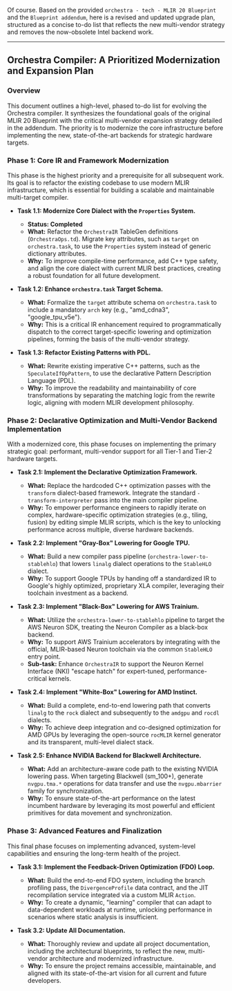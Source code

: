 Of course. Based on the provided `orchestra - tech - MLIR 20 Blueprint` and the `Blueprint addendum`, here is a revised and updated upgrade plan, structured as a concise to-do list that reflects the new multi-vendor strategy and removes the now-obsolete Intel backend work.

***

## Orchestra Compiler: A Prioritized Modernization and Expansion Plan

### Overview

This document outlines a high-level, phased to-do list for evolving the Orchestra compiler. It synthesizes the foundational goals of the original MLIR 20 Blueprint with the critical multi-vendor expansion strategy detailed in the addendum. The priority is to modernize the core infrastructure before implementing the new, state-of-the-art backends for strategic hardware targets.

### Phase 1: Core IR and Framework Modernization

This phase is the highest priority and a prerequisite for all subsequent work. Its goal is to refactor the existing codebase to use modern MLIR infrastructure, which is essential for building a scalable and maintainable multi-target compiler.

*   **Task 1.1: Modernize Core Dialect with the `Properties` System.**
    *   **Status: Completed**
    *   **What:** Refactor the `OrchestraIR` TableGen definitions (`OrchestraOps.td`). Migrate key attributes, such as `target` on `orchestra.task`, to use the `Properties` system instead of generic dictionary attributes.
    *   **Why:** To improve compile-time performance, add C++ type safety, and align the core dialect with current MLIR best practices, creating a robust foundation for all future development.

*   **Task 1.2: Enhance `orchestra.task` Target Schema.**
    *   **What:** Formalize the `target` attribute schema on `orchestra.task` to include a mandatory `arch` key (e.g., "amd_cdna3", "google_tpu_v5e").
    *   **Why:** This is a critical IR enhancement required to programmatically dispatch to the correct target-specific lowering and optimization pipelines, forming the basis of the multi-vendor strategy.

*   **Task 1.3: Refactor Existing Patterns with PDL.**
    *   **What:** Rewrite existing imperative C++ patterns, such as the `SpeculateIfOpPattern`, to use the declarative Pattern Description Language (PDL).
    *   **Why:** To improve the readability and maintainability of core transformations by separating the matching logic from the rewrite logic, aligning with modern MLIR development philosophy.

### Phase 2: Declarative Optimization and Multi-Vendor Backend Implementation

With a modernized core, this phase focuses on implementing the primary strategic goal: performant, multi-vendor support for all Tier-1 and Tier-2 hardware targets.

*   **Task 2.1: Implement the Declarative Optimization Framework.**
    *   **What:** Replace the hardcoded C++ optimization passes with the `transform` dialect-based framework. Integrate the standard `-transform-interpreter` pass into the main compiler pipeline.
    *   **Why:** To empower performance engineers to rapidly iterate on complex, hardware-specific optimization strategies (e.g., tiling, fusion) by editing simple MLIR scripts, which is the key to unlocking performance across multiple, diverse hardware backends.

*   **Task 2.2: Implement "Gray-Box" Lowering for Google TPU.**
    *   **What:** Build a new compiler pass pipeline (`orchestra-lower-to-stablehlo`) that lowers `linalg` dialect operations to the `StableHLO` dialect.
    *   **Why:** To support Google TPUs by handing off a standardized IR to Google's highly optimized, proprietary XLA compiler, leveraging their toolchain investment as a backend.

*   **Task 2.3: Implement "Black-Box" Lowering for AWS Trainium.**
    *   **What:** Utilize the `orchestra-lower-to-stablehlo` pipeline to target the AWS Neuron SDK, treating the Neuron Compiler as a black-box backend.
    *   **Why:** To support AWS Trainium accelerators by integrating with the official, MLIR-based Neuron toolchain via the common `StableHLO` entry point.
    *   **Sub-task:** Enhance `OrchestraIR` to support the Neuron Kernel Interface (NKI) "escape hatch" for expert-tuned, performance-critical kernels.

*   **Task 2.4: Implement "White-Box" Lowering for AMD Instinct.**
    *   **What:** Build a complete, end-to-end lowering path that converts `linalg` to the `rock` dialect and subsequently to the `amdgpu` and `rocdl` dialects.
    *   **Why:** To achieve deep integration and co-designed optimization for AMD GPUs by leveraging the open-source `rocMLIR` kernel generator and its transparent, multi-level dialect stack.

*   **Task 2.5: Enhance NVIDIA Backend for Blackwell Architecture.**
    *   **What:** Add an architecture-aware code path to the existing NVIDIA lowering pass. When targeting Blackwell (sm_100+), generate `nvgpu.tma.*` operations for data transfer and use the `nvgpu.mbarrier` family for synchronization.
    *   **Why:** To ensure state-of-the-art performance on the latest incumbent hardware by leveraging its most powerful and efficient primitives for data movement and synchronization.

### Phase 3: Advanced Features and Finalization

This final phase focuses on implementing advanced, system-level capabilities and ensuring the long-term health of the project.

*   **Task 3.1: Implement the Feedback-Driven Optimization (FDO) Loop.**
    *   **What:** Build the end-to-end FDO system, including the branch profiling pass, the `DivergenceProfile` data contract, and the JIT recompilation service integrated via a custom MLIR `Action`.
    *   **Why:** To create a dynamic, "learning" compiler that can adapt to data-dependent workloads at runtime, unlocking performance in scenarios where static analysis is insufficient.

*   **Task 3.2: Update All Documentation.**
    *   **What:** Thoroughly review and update all project documentation, including the architectural blueprints, to reflect the new, multi-vendor architecture and modernized infrastructure.
    *   **Why:** To ensure the project remains accessible, maintainable, and aligned with its state-of-the-art vision for all current and future developers.